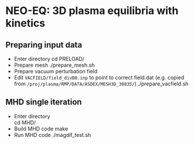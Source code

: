 NEO-EQ: 3D plasma equilibria with kinetics
==========================================

Preparing input data
--------------------
* Enter directory
      cd PRELOAD/
* Prepare mesh
      ./prepare_mesh.sh
* Prepare vacuum perturbation field
 * Edit `VACFIELD/field_divB0.inp` to point to correct field.dat
   (e.g. copied from `/proj/plasma/RMP/DATA/ASDEX/MESH3D_30835/`)
      ./prepare_vacfield.sh

MHD single iteration
--------------------
* Enter directory    
      cd MHD/
* Build MHD code
      make
* Run MHD code
      ./magdif_test.sh
